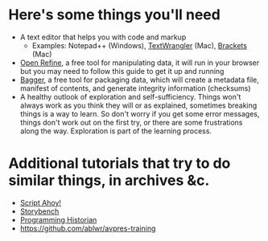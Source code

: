 # Here's some things you'll need

* A text editor that helps you with code and markup
  * Examples: Notepad++ (Windows), [TextWrangler](http://www.barebones.com/products/textwrangler/) (Mac), [Brackets](http://brackets.io/) (Mac)
* [Open Refine](), a free tool for manipulating data, it will run in your browser but you may need to follow this guide to get it up and running
* [Bagger](), a free tool for packaging data, which will create a metadata file, manifest of contents, and generate integrity information (checksums) 
* A healthy outlook of exploration and self-sufficiency. Things won't always work as you think they will or as explained, sometimes breaking things is a way to learn. So don't worry if you get some error messages, things don't work out on the first try, or there are some frustrations along the way. Exploration is part of the learning process. 

# Additional tutorials that try to do similar things, in archives &c.

* [Script Ahoy!](https://github.com/dd388/crals)
* [Storybench](http://www.storybench.org/about-storybench/)
* [Programming Historian](https://programminghistorian.org/lessons/) 
* https://github.com/ablwr/avpres-training
